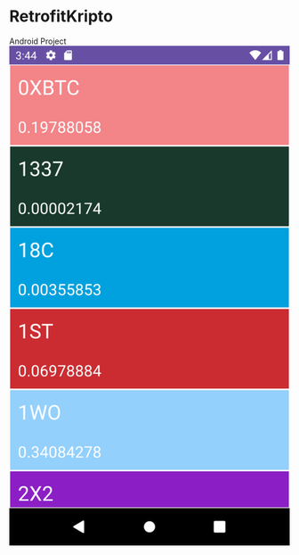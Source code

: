 # RetrofitKripto
 Android Project
<img src="https://github.com/bengisusaahin/RetrofitKripto/blob/main/Screenshot_20231101_154434.png"> 
